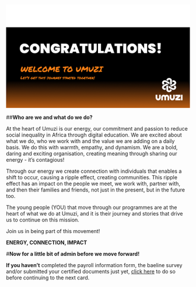 ![congratulations pic](Congratulations_pic.png)

##**Who are we and what do we do?**

At the heart of Umuzi is our energy, our commitment and passion to reduce social inequality in Africa through digital education. We are excited about what we do, who we work with and the value we are adding on a daily basis. We do this with warmth, empathy, and dynamism. We are a bold, daring and exciting organisation, creating meaning through sharing our energy - it’s contagious!

Through our energy we create connection with individuals that enables a shift to occur, causing a ripple effect, creating communities. This ripple effect has an impact on the people we meet, we work with, partner with, and then their families and friends, not just in the present, but in the future too. 

The young people (YOU) that move through our programmes are at the heart of what we do at Umuzi, and it is their journey and stories that drive us to continue on this mission.

Join us in being part of this movement!

**ENERGY, CONNECTION, IMPACT**

#**Now for a little bit of admin before we move forward!**

**If you haven’t** completed the payroll information form, the baeline survey and/or submitted your certified documents just yet, [click here]( https://docs.google.com/document/d/18dKQlxM8CMWaP0MJAf5PXdi_mqg_cNfUePiOD_YjhSo/edit) to do so before continuing to the next card. 

